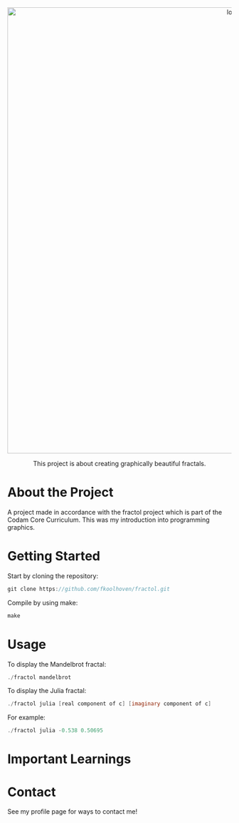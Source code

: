 <div align="center">

  <img src="img/PIPEX.png" alt="logo" width="1000" height="auto" />
  
  <p>
    This project is about creating graphically beautiful fractals.
  </p>
</div>
  

# About the Project

A project made in accordance with the fractol project which is part of the Codam Core Curriculum. This was my introduction into programming graphics.

# Getting Started

Start by cloning the repository:
```c
git clone https://github.com/fkoolhoven/fractol.git
```

Compile by using make:
```c
make
```

# Usage

To display the Mandelbrot fractal:
```c
./fractol mandelbrot
```
To display the Julia fractal:
```c
./fractol julia [real component of c] [imaginary component of c]
```
For example:
```c
./fractol julia -0.538 0.50695
```

# Important Learnings


# Contact

See my profile page for ways to contact me!
